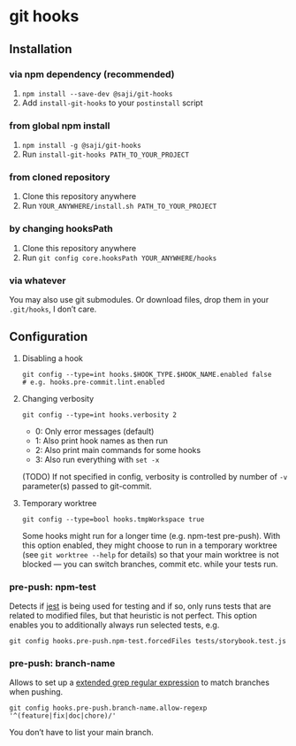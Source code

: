 git hooks
=========

Installation
------------

### via npm dependency (recommended)

1. `npm install --save-dev @saji/git-hooks`
2. Add `install-git-hooks` to your `postinstall` script

### from global npm install

1. `npm install -g @saji/git-hooks`
2. Run `install-git-hooks PATH_TO_YOUR_PROJECT`

### from cloned repository

1. Clone this repository anywhere
2. Run `YOUR_ANYWHERE/install.sh PATH_TO_YOUR_PROJECT`

### by changing hooksPath

1. Clone this repository anywhere
2. Run `git config core.hooksPath YOUR_ANYWHERE/hooks`

### via whatever

You may also use git submodules. Or download files, drop them in your
`.git/hooks`, I don’t care.


Configuration
-------------

1. Disabling a hook

       git config --type=int hooks.$HOOK_TYPE.$HOOK_NAME.enabled false
       # e.g. hooks.pre-commit.lint.enabled

2. Changing verbosity

       git config --type=int hooks.verbosity 2

   - 0: Only error messages (default)
   - 1: Also print hook names as then run
   - 2: Also print main commands for some hooks
   - 3: Also run everything with `set -x`

   (TODO) If not specified in config, verbosity is controlled by number
   of `-v` parameter(s) passed to git-commit.

3. Temporary worktree

       git config --type=bool hooks.tmpWorkspace true

   Some hooks might run for a longer time (e.g. npm-test pre-push). With
   this option enabled, they might choose to run in a temporary worktree
   (see `git worktree --help` for details) so that your main worktree is
   not blocked — you can switch branches, commit etc. while your tests
   run.


### pre-push: npm-test

Detects if [jest] is being used for testing and if so, only runs tests
that are related to modified files, but that heuristic is not perfect.
This option enables you to additionally always run selected tests, e.g.

    git config hooks.pre-push.npm-test.forcedFiles tests/storybook.test.js


[jest]: https://jestjs.io/
[`--findRelatedTests`]: https://jestjs.io/docs/en/cli#--findrelatedtests-spaceseparatedlistofsourcefiles


### pre-push: branch-name

Allows to set up a [extended grep regular expression] to match branches when pushing.

    git config hooks.pre-push.branch-name.allow-regexp '^(feature|fix|doc|chore)/'

You don’t have to list your main branch.


[extended grep regular expression]: https://www.gnu.org/software/grep/manual/grep.html#Basic-vs-Extended
